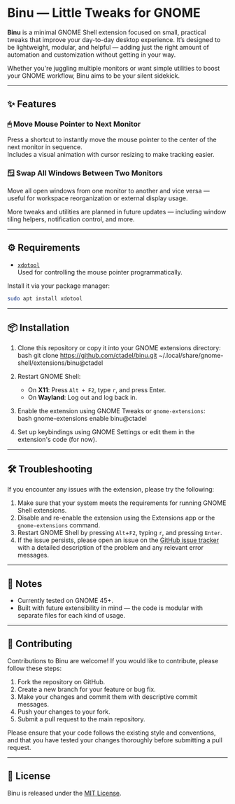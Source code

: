 # Binu — Little Tweaks for GNOME

**Binu** is a minimal GNOME Shell extension focused on small, practical tweaks that improve your day-to-day desktop experience. It’s designed to be lightweight, modular, and helpful — adding just the right amount of automation and customization without getting in your way.

Whether you're juggling multiple monitors or want simple utilities to boost your GNOME workflow, Binu aims to be your silent sidekick.

---

## ✨ Features

### 🖱 Move Mouse Pointer to Next Monitor  
Press a shortcut to instantly move the mouse pointer to the center of the next monitor in sequence.  
Includes a visual animation with cursor resizing to make tracking easier.

### 🪟 Swap All Windows Between Two Monitors  
Move all open windows from one monitor to another and vice versa — useful for workspace reorganization or external display usage.

More tweaks and utilities are planned in future updates — including window tiling helpers, notification control, and more.

---

## ⚙️ Requirements

- [`xdotool`](https://manpages.ubuntu.com/manpages/latest/en/man1/xdotool.1.html)  
  Used for controlling the mouse pointer programmatically.

Install it via your package manager:  
```bash
sudo apt install xdotool
```

---

## 📦 Installation

1. Clone this repository or copy it into your GNOME extensions directory:  
   bash
   git clone https://github.com/ctadel/binu.git ~/.local/share/gnome-shell/extensions/binu@ctadel

2. Restart GNOME Shell:  
   - On **X11**: Press `Alt + F2`, type `r`, and press Enter.  
   - On **Wayland**: Log out and log back in.

3. Enable the extension using GNOME Tweaks or `gnome-extensions`:  
   bash
   gnome-extensions enable binu@ctadel

4. Set up keybindings using GNOME Settings or edit them in the extension's code (for now).

---

## 🛠️ Troubleshooting

If you encounter any issues with the extension, please try the following:

1. Make sure that your system meets the requirements for running GNOME Shell extensions.
2. Disable and re-enable the extension using the Extensions app or the `gnome-extensions` command.
3. Restart GNOME Shell by pressing `Alt`+`F2`, typing `r`, and pressing `Enter`.
4. If the issue persists, please open an issue on the [GitHub issue tracker](https://github.com/ctadel/binu/issues) with a detailed description of the problem and any relevant error messages.

---

## 📌 Notes

- Currently tested on GNOME 45+.
- Built with future extensibility in mind — the code is modular with separate files for each kind of usage.

---

## 🤝 Contributing

Contributions to Binu are welcome! If you would like to contribute, please follow these steps:

1. Fork the repository on GitHub.
2. Create a new branch for your feature or bug fix.
3. Make your changes and commit them with descriptive commit messages.
4. Push your changes to your fork.
5. Submit a pull request to the main repository.

Please ensure that your code follows the existing style and conventions, and that you have tested your changes thoroughly before submitting a pull request.

---

## 📝 License

Binu is released under the [MIT License](LICENSE).
